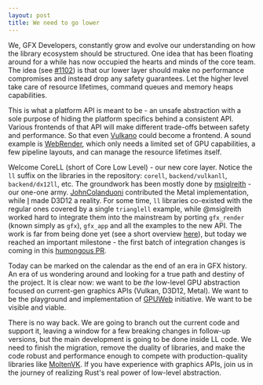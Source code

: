 ```yaml
---
layout: post
title: We need to go lower
---
```


We, GFX Developers, constantly grow and evolve our understanding on how the library ecosystem should be structured. One idea that has been floating around for a while has now occupied the hearts and minds of the core team. The idea (see [#1102](https://github.com/gfx-rs/gfx/issues/1102)) is that our lower layer should make no performance compromises and instead drop any safety guarantees. Let the higher level take care of resource lifetimes, command queues and memory heaps capabilities.

This is what a platform API is meant to be - an unsafe abstraction with a sole purpose of hiding the platform specifics behind a consistent API. Various frontends of that API will make different trade-offs between safety and performance. So that even [Vulkano](https://github.com/tomaka/vulkano) could become a frontend. A sound example is [WebRender](https://github.com/servo/webrender/), which only needs a limited set of GPU capabilities, a few pipeline layouts, and can manage the resource lifetimes itself.

Welcome CoreLL (short of Core Low Level) - our new core layer. Notice the `ll` suffix on the libraries in the repository: `corell`, `backend/vulkanll`, `backend/dx12ll`, etc. The groundwork has been mostly done by [msiglreith](https://github.com/msiglreith) - our one-one army. [JohnColanduoni](https://github.com/JohnColanduoni) contributed the Metal implementation, while [I](https://github.com/kvark) made D3D12 a reality. For some time, `ll` libraries co-existed with the regular ones covered by a single `trianglell` example, while @msiglreith worked hard to integrate them into the mainstream by porting `gfx_render` (known simply as `gfx`), `gfx_app` and all the examples to the new API. The work is far from being done yet (see a short overview [here](https://github.com/gfx-rs/gfx/files/1145735/gfx-rs.LL.integration.pdf)), but today we reached an important milestone - the first batch of integration changes is coming in this [humongous PR](https://github.com/gfx-rs/gfx/pull/1391).

Today can be marked on the calendar as the end of an era in GFX history. An era of us wondering around and looking for a true path and destiny of the project. It is clear now: we want to be *the* low-level GPU abstraction focused on current-gen graphics APIs (Vulkan, D3D12, Metal). We want to be the playground and implementation of [GPUWeb](https://github.com/gpuweb/gpuweb) initiative. We want to be visible and viable.

There is no way back. We are going to branch out the current code and support it, leaving a window for a few breaking changes in follow-up versions, but the main development is going to be done inside LL code. We need to finish the migration, remove the duality of libraries, and make the code robust and performance enough to compete with production-quality libraries like [MoltenVK](https://moltengl.com/moltenvk/). If you have experience with graphics APIs, join us in the journey of realizing Rust's real power of low-level abstraction.
